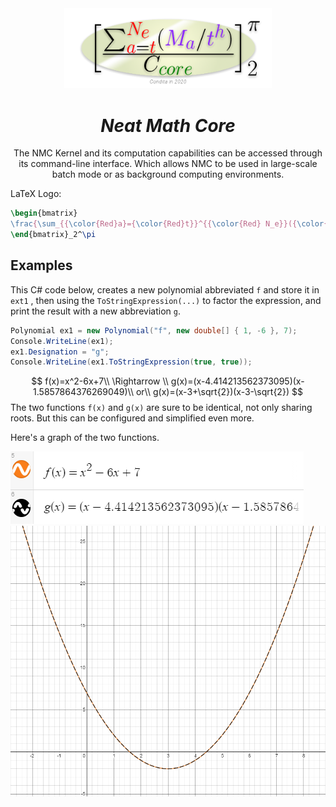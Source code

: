 <div align="center">
 <img src="assets/logo.png" width="66%"/>
 <h1>
  <em>Neat Math Core</em>
 </h1>
 <p>The NMC Kernel and its computation capabilities can be accessed through its command-line interface. Which allows NMC to be used in large-scale batch mode or as background computing environments.</p>
</div>





LaTeX Logo:

```latex
\begin{bmatrix}
\frac{\sum_{{\color{Red}a}={\color{Red}t}}^{{\color{Red} N_e}}({\color{Purple} M_a}/{\color{Purple} t^h})}{C_{{\color{DarkGreen} core}}}
\end{bmatrix}_2^\pi
```



## Examples
This C# code below, creates a new polynomial abbreviated `f` and store it in `ext1` , then using the `ToStringExpression(...)` to factor the expression, and print the result with a new abbreviation `g`.

```c#
Polynomial ex1 = new Polynomial("f", new double[] { 1, -6 }, 7);
Console.WriteLine(ex1);
ex1.Designation = "g";
Console.WriteLine(ex1.ToStringExpression(true, true));
```

<!-- ![img](https://latex.codecogs.com/png.latex?\dpi{150}\large f(x)=\frac{x_1+x_2+x_3+...+x_n}{n}) -->
$$
f(x)=x^2-6x+7\\
\Rightarrow \\
g(x)=(x-4.414213562373095)(x-1.5857864376269049)\\
or\\
g(x)=(x-3+\sqrt{2})(x-3-\sqrt{2})
$$
The two functions `f(x)` and `g(x)` are sure to be identical, not only sharing roots. But this can be configured and simplified even more.

Here's a graph of the two functions.

![Panel](assets/example_polynomial_desmos.PNG) ![Graphs](assets/example_polynomial_desmos_graph.PNG)